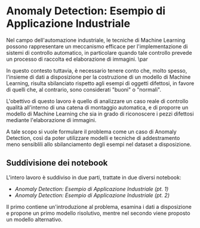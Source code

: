 # **Anomaly Detection: Esempio di Applicazione Industriale**

Nel campo dell'automazione industriale, le tecniche di Machine Learning possono rappresentare un meccanismo efficace per l'implementazione di sistemi di controllo automatico, in particolare quando tale controllo prevede un processo di raccolta ed elaborazione di immagini. \par

In questo contesto tuttavia, è necessario tenere conto che, molto spesso, l'insieme di dati a disposizione per la costruzione di un modello di Machine Learning, risulta sbilanciato rispetto agli esempi di oggetti difettosi, in favore di quelli che, al contrario, sono considerati "buoni" o "normali".

L'obettivo di questo lavoro è quello di analizzare un caso reale di controllo qualità all'interno di una catena di montaggio automatica, e di proporre un modello di Machine Learning che sia in grado di riconoscere i pezzi difettosi mediante l'elaborazione di immagini.

A tale scopo si vuole formulare il problema come un caso di Anomaly Detection, così da poter utilizzare modelli e tecniche di addestramento meno sensiblili allo sbilanciamento degli esempi nel dataset a disposizione. 

## Suddivisione dei notebook

L'intero lavoro è suddiviso in due parti, trattate in due diversi notebook:
- *Anomaly Detection: Esempio di Applicazione Industriale (pt. 1)*
- *Anomaly Detection: Esempio di Applicazione Industriale (pt. 2)*

Il primo contiene un'introduzione al problema, esamina i dati a disposizione e propone un primo modello risolutivo, mentre nel secondo viene proposto un modello alternativo.
